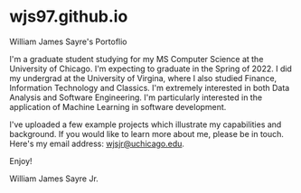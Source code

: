 # wjs97.github.io
William James Sayre's Portoflio

I'm a graduate student studying for my MS Computer Science at the University of Chicago. I'm expecting to graduate in the Spring of 2022. I did my 
undergrad at the University of Virgina, where I also studied Finance, Information Technology and Classics. I'm extremely interested in both Data Analysis and Software Engineering. I'm particularly interested in the application of Machine Learning in software development.

I've uploaded a few example projects which illustrate my capabilities and background. If you would like to learn more about me, please be in touch. Here's my email address: wjsjr@uchicago.edu.

Enjoy!

William James Sayre Jr.
